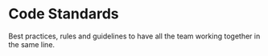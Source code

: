 # Code Standards
Best practices, rules and guidelines to have all the team working together in the same line.
